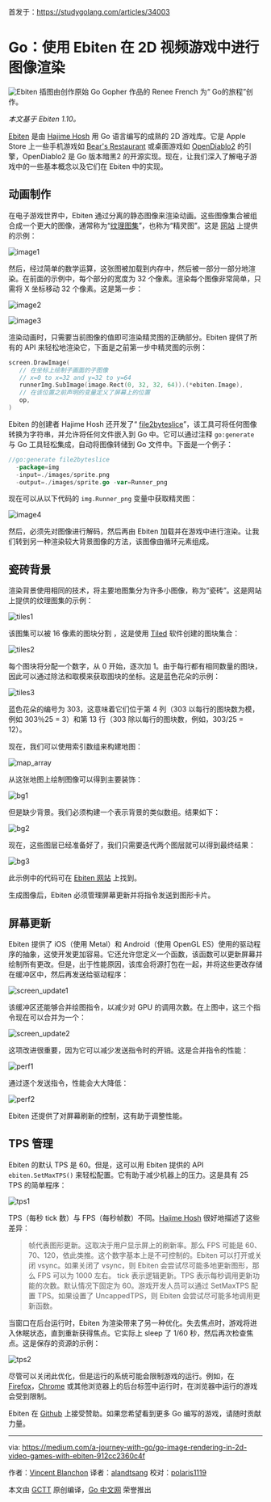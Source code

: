 首发于：https://studygolang.com/articles/34003

# Go：使用 Ebiten 在 2D 视频游戏中进行图像渲染

![Ebiten](https://raw.githubusercontent.com/studygolang/gctt-images2/master/20200205-Go-Image-Rendering-in-2D-Video-Games-with-Ebiten/illustration.png)
插图由创作原始 Go Gopher 作品的 Renee French 为“ Go的旅程”创作。

*本文基于 Ebiten 1.10。*

[Ebiten](https://ebiten.org/) 是由 [Hajime Hosh](https://github.com/hajimehoshi) 用 Go 语言编写的成熟的 2D 游戏库。它是 Apple Store 上一些手机游戏如 [Bear's Restaurant](https://daigostudio.com/bearsrestaurant/en/) 或桌面游戏如 [OpenDiablo2](https://github.com/OpenDiablo2) 的引擎，OpenDiablo2 是 Go 版本暗黑2 的开源实现。现在，让我们深入了解电子游戏中的一些基本概念以及它们在 Ebiten 中的实现。

## 动画制作
在电子游戏世界中，Ebiten 通过分离的静态图像来渲染动画。这些图像集合被组合成一个更大的图像，通常称为“[纹理图集](https://en.wikipedia.org/wiki/Texture_atlas)”，也称为“精灵图”。这是 [网站](https://ebiten.org/examples/animation.html) 上提供的示例：

![image1](https://raw.githubusercontent.com/studygolang/gctt-images2/master/20200205-Go-Image-Rendering-in-2D-Video-Games-with-Ebiten/image1.png)

然后，经过简单的数学运算，这张图被加载到内存中，然后被一部分一部分地渲染。在前面的示例中，每个部分的宽度为 32 个像素。渲染每个图像非常简单，只需将 X 坐标移动 32 个像素。这是第一步：

![image2](https://raw.githubusercontent.com/studygolang/gctt-images2/master/20200205-Go-Image-Rendering-in-2D-Video-Games-with-Ebiten/image2.png)

![image3](https://raw.githubusercontent.com/studygolang/gctt-images2/master/20200205-Go-Image-Rendering-in-2D-Video-Games-with-Ebiten/image3.png)

渲染动画时，只需要当前图像的值即可渲染精灵图的正确部分。Ebiten 提供了所有的 API 来轻松地渲染它，下面是之前第一步中精灵图的示例：

```go
screen.DrawImage(
   // 在坐标上绘制子画面的子图像
   // x=0 to x=32 and y=32 to y=64
   runnerImg.SubImage(image.Rect(0, 32, 32, 64)).(*ebiten.Image),
   // 在该位置之前声明的变量定义了屏幕上的位置
   op,
)
```

Ebiten 的创建者 Hajime Hosh 还开发了“ [file2byteslice](https://github.com/hajimehoshi/file2byteslice)”，该工具可将任何图像转换为字符串，并允许将任何文件嵌入到 Go 中。它可以通过注释 `go:generate` 与 Go 工具轻松集成，自动将图像转储到 Go 文件中。下面是一个例子：

```go
//go:generate file2byteslice
  -package=img
  -input=./images/sprite.png
  -output=./images/sprite.go -var=Runner_png
```

现在可以从以下代码的 `img.Runner_png` 变量中获取精灵图：

![image4](https://raw.githubusercontent.com/studygolang/gctt-images2/master/20200205-Go-Image-Rendering-in-2D-Video-Games-with-Ebiten/image4.png)

然后，必须先对图像进行解码，然后再由 Ebiten 加载并在游戏中进行渲染。让我们转到另一种渲染较大背景图像的方法，该图像由循环元素组成。

## 瓷砖背景

渲染背景使用相同的技术，将主要地图集分为许多小图像，称为“瓷砖”。这是网站上提供的纹理图集的示例：

![tiles1](https://raw.githubusercontent.com/studygolang/gctt-images2/master/20200205-Go-Image-Rendering-in-2D-Video-Games-with-Ebiten/tiles1.png)

该图集可以被 16 像素的图块分割 ，这是使用 [Tiled](https://www.mapeditor.org/) 软件创建的图块集合：

![tiles2](https://raw.githubusercontent.com/studygolang/gctt-images2/master/20200205-Go-Image-Rendering-in-2D-Video-Games-with-Ebiten/tiles2.png)

每个图块将分配一个数字，从 0 开始，逐次加 1。由于每行都有相同数量的图块，因此可以通过除法和取模来获取图块的坐标。这是蓝色花朵的示例：

![tiles3](https://raw.githubusercontent.com/studygolang/gctt-images2/master/20200205-Go-Image-Rendering-in-2D-Video-Games-with-Ebiten/tiles3.png)

蓝色花朵的编号为 303，这意味着它们位于第 4 列（303 以每行的图块数为模，例如 303％25 = 3）和第 13 行（303 除以每行的图块数，例如，303/25 = 12）。

现在，我们可以使用索引数组来构建地图：

![map_array](https://raw.githubusercontent.com/studygolang/gctt-images2/master/20200205-Go-Image-Rendering-in-2D-Video-Games-with-Ebiten/map_array.png)

从这张地图上绘制图像可以得到主要装饰：

![bg1](https://raw.githubusercontent.com/studygolang/gctt-images2/master/20200205-Go-Image-Rendering-in-2D-Video-Games-with-Ebiten/bg1.png)

但是缺少背景。我们必须构建一个表示背景的类似数组。结果如下：

![bg2](https://raw.githubusercontent.com/studygolang/gctt-images2/master/20200205-Go-Image-Rendering-in-2D-Video-Games-with-Ebiten/bg2.png)

现在，这些图层已经准备好了，我们只需要迭代两个图层就可以得到最终结果：

![bg3](https://raw.githubusercontent.com/studygolang/gctt-images2/master/20200205-Go-Image-Rendering-in-2D-Video-Games-with-Ebiten/bg3.png)

此示例中的代码可在 [Ebiten 网站](https://ebiten.org/examples/tiles.html) 上找到。

生成图像后，Ebiten 必须管理屏幕更新并将指令发送到图形卡片。

## 屏幕更新

Ebiten 提供了 iOS（使用 Metal）和 Android（使用 OpenGL ES）使用的驱动程序的抽象，这使开发更加容易。它还允许您定义一个函数，该函数可以更新屏幕并绘制所有更改。但是，出于性能原因，该库会将源打包在一起，并将这些更改存储在缓冲区中，然后再发送给驱动程序：

![screen_update1](https://raw.githubusercontent.com/studygolang/gctt-images2/master/20200205-Go-Image-Rendering-in-2D-Video-Games-with-Ebiten/screen_update1.png)

该缓冲区还能够合并绘图指令，以减少对 GPU 的调用次数。在上图中，这三个指令现在可以合并为一个：

![screen_update2](https://raw.githubusercontent.com/studygolang/gctt-images2/master/20200205-Go-Image-Rendering-in-2D-Video-Games-with-Ebiten/screen_update2.png)

这项改进很重要，因为它可以减少发送指令时的开销。这是合并指令的性能：

![perf1](https://raw.githubusercontent.com/studygolang/gctt-images2/master/20200205-Go-Image-Rendering-in-2D-Video-Games-with-Ebiten/perf1.png)

通过逐个发送指令，性能会大大降低：

![perf2](https://raw.githubusercontent.com/studygolang/gctt-images2/master/20200205-Go-Image-Rendering-in-2D-Video-Games-with-Ebiten/perf2.png)

Ebiten 还提供了对屏幕刷新的控制，这有助于调整性能。

## TPS 管理

Ebiten 的默认 TPS 是 60。但是，这可以用 Ebiten 提供的 API `ebiten.SetMaxTPS()` 来轻松配置。它有助于减少机器上的压力。这是具有 25 TPS 的简单程序：

![tps1](https://raw.githubusercontent.com/studygolang/gctt-images2/master/20200205-Go-Image-Rendering-in-2D-Video-Games-with-Ebiten/tps1.png)

TPS（每秒 tick 数）与 FPS（每秒帧数）不同。[Hajime Hosh](https://github.com/hajimehoshi) 很好地描述了这些差异：

> 帧代表图形更新。这取决于用户显示屏上的刷新率。那么 FPS 可能是 60、70、120，依此类推。这个数字基本上是不可控制的。Ebiten 可以打开或关闭 vsync。如果关闭了 vsync，则 Ebiten 会尝试尽可能多地更新图形，那么 FPS 可以为 1000 左右。
> tick 表示逻辑更新。TPS 表示每秒调用更新功能的次数。默认情况下固定为 60。游戏开发人员可以通过 SetMaxTPS 配置 TPS。如果设置了 UncappedTPS，则 Ebiten 会尝试尽可能多地调用更新函数。

当窗口在后台运行时，Ebiten 为渲染带来了另一种优化。失去焦点时，游戏将进入休眠状态，直到重新获得焦点。它实际上 sleep 了 1/60 秒，然后再次检查焦点。这是保存的资源的示例：

![tps2](https://raw.githubusercontent.com/studygolang/gctt-images2/master/20200205-Go-Image-Rendering-in-2D-Video-Games-with-Ebiten/tps2.png)

尽管可以关闭此优化，但是运行的系统可能会限制游戏的运行。例如，在 [Firefox](https://hacks.mozilla.org/2018/01/firefox-58-the-quantum-era-continues/)，[Chrome](https://developers.google.com/web/updates/2017/03/background_tabs) 或其他浏览器上的后台标签中运行时，在浏览器中运行的游戏会受到限制。

Ebiten 在 [Github](https://github.com/sponsors/hajimehoshi) 上接受赞助。如果您希望看到更多 Go 编写的游戏，请随时贡献力量。

---
via: https://medium.com/a-journey-with-go/go-image-rendering-in-2d-video-games-with-ebiten-912cc2360c4f

作者：[Vincent Blanchon](https://medium.com/@blanchon.vincent)
译者：[alandtsang](https://github.com/alandtsang)
校对：[polaris1119](https://github.com/polaris1119)

本文由 [GCTT](https://github.com/studygolang/GCTT) 原创编译，[Go 中文网](https://studygolang.com/) 荣誉推出
